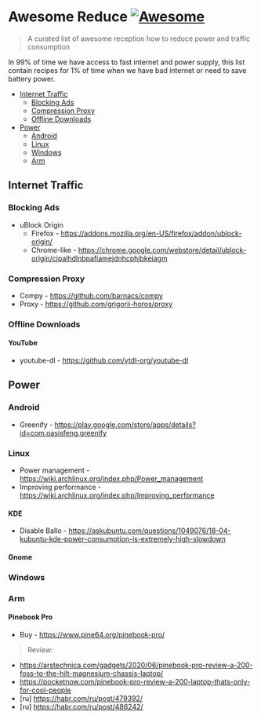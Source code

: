 # Awesome Reduce [![Awesome](https://cdn.rawgit.com/sindresorhus/awesome/d7305f38d29fed78fa85652e3a63e154dd8e8829/media/badge.svg)](https://github.com/sindresorhus/awesome)

> A curated list of awesome reception how to reduce power and traffic consumption

In 99% of time we have access to fast internet and power supply,
this list contain recipes for 1% of time when we have bad internet
or need to save battery power.

* [Internet Traffic](#internet-traffic)
  * [Blocking Ads](#blocking-ads)
  * [Compression Proxy](#compression-proxy)
  * [Offline Downloads](#offline-downloads)
* [Power](#power)
  * [Android](#android)
  * [Linux](#linux)
  * [Windows](#windows)
  * [Arm](#arm)

## Internet Traffic

### Blocking Ads

* uBlock Origin
  * Firefox - <https://addons.mozilla.org/en-US/firefox/addon/ublock-origin/>
  * Chrome-like - <https://chrome.google.com/webstore/detail/ublock-origin/cjpalhdlnbpafiamejdnhcphjbkeiagm>

### Compression Proxy

* Compy - <https://github.com/barnacs/compy>
* Proxy - <https://github.com/grigorii-horos/proxy>

### Offline Downloads

#### YouTube

* youtube-dl - <https://github.com/ytdl-org/youtube-dl>

## Power

### Android

* Greenify - <https://play.google.com/store/apps/details?id=com.oasisfeng.greenify>

### Linux

* Power management - <https://wiki.archlinux.org/index.php/Power_management>
* Improving performance - <https://wiki.archlinux.org/index.php/Improving_performance>

#### KDE

* Disable Ballo - <https://askubuntu.com/questions/1049076/18-04-kubuntu-kde-power-consumption-is-extremely-high-slowdown>

#### Gnome

### Windows

### Arm

#### Pinebook Pro

* Buy - <https://www.pine64.org/pinebook-pro/>

> Review:

* <https://arstechnica.com/gadgets/2020/06/pinebook-pro-review-a-200-foss-to-the-hilt-magnesium-chassis-laptop/>
* <https://pocketnow.com/pinebook-pro-review-a-200-laptop-thats-only-for-cool-people>
* [ru] <https://habr.com/ru/post/479392/>
* [ru] <https://habr.com/ru/post/486242/>
